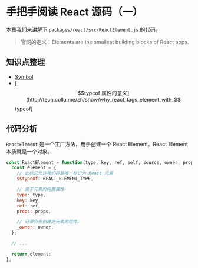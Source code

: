 # 手把手阅读 React 源码（一）

本章我们来讲解下 `packages/react/src/ReactElement.js` 的代码。

> 官网的定义：Elements are the smallest building blocks of React apps.

## 知识点整理

* [Symbol](http://es6.ruanyifeng.com/#docs/symbol)
* [$$typeof 属性的意义](http://tech.colla.me/zh/show/why_react_tags_element_with_$$typeof)

## 代码分析

`ReactElement` 是一个工厂方法，用于创建一个 React Element。React Element 本质就是一个对象。

```js
const ReactElement = function(type, key, ref, self, source, owner, props) {
  const element = {
    // 此标记允许我们将其唯一标识为 React 元素
    $$typeof: REACT_ELEMENT_TYPE,

    // 属于元素的内置属性
    type: type,
    key: key,
    ref: ref,
    props: props,

    // 记录负责创建此元素的组件。
    _owner: owner,
  };

  // ...

  return element;
};
```

